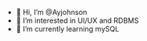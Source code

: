- 👋 Hi, I’m @Ayjohnson
- 👀 I’m interested in UI/UX and RDBMS
- 🌱 I’m currently learning mySQL

<!---
Ayjohnson/Ayjohnson is a ✨ special ✨ repository because its `README.md` (this file) appears on your GitHub profile.
You can click the Preview link to take a look at your changes.
--->
